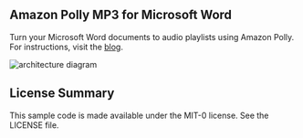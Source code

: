 ## Amazon Polly MP3 for Microsoft Word

Turn your Microsoft Word documents to audio playlists using Amazon Polly. For instructions, visit the [blog](https://aws.amazon.com/blogs/machine-learning/turning-microsoft-word-documents-into-audio-playlists-using-amazon-polly/).

![architecture diagram](https://aws-cfn-samples.s3.amazonaws.com/amazon-polly-mp3-for-microsoft-word/images/PollyWordToMP3.png)

## License Summary

This sample code is made available under the MIT-0 license. See the LICENSE file.
